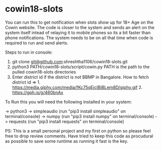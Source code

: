 # cowin18-slots

You can run this to get notification when slots show up for 18+ Age on the Cowin website. 
The code is closer to the system and sends an alert on the system itself intead of relaying it to mobile phones so its a bit faster than phone notifications. 
The system needs to be on all that time when code is required to run and send alerts. 

Steps to run in console:
1. git clone git@github.com:shreshtha1106/cowin18-slots.git
2. python3 PATH/cowin18-slots/script/cowin.py
PATH is the path to the pulled cowin18-slots directories
3. Enter district id if the district is not BBMP in Bangalore. How to fetch district id => 1. https://media.giphy.com/media/fKc75qEjcIBiBLem8D/giphy.gif
                                                                                           2. https://gph.is/g/460bnAx

To Run this you will need the following installed in your system:

-> python3
-> simpleaudio (run "pip3 install simpleaudio" on terminal/console)
-> numpy (run "pip3 install numpy" on terminal/console)
-> requests (run "pip3 install requests" on terminal/console)

PS: This is a small personal project and my first on python so please feel free to drop review comments. 
    Have tried to keep this code as procudural as possible to save some runtime as running it fast is the key.
